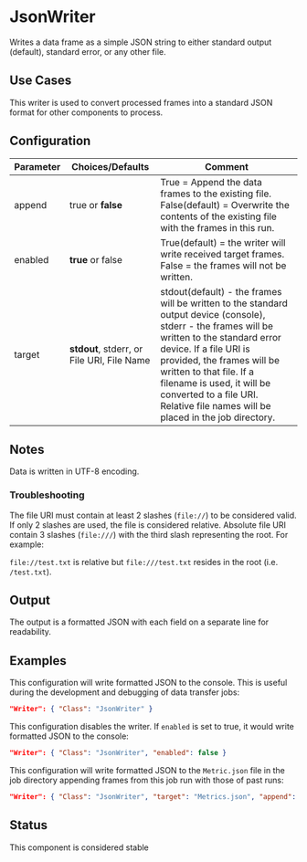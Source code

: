 # JsonWriter

Writes a data frame as a simple JSON string to either standard output (default), standard error, or any other file.
## Use Cases

This writer is used to convert processed frames into a standard JSON format for other components to process.

## Configuration

| Parameter | Choices/Defaults              | Comment                                                      |
| --------- | ----------------------------- | ------------------------------------------------------------ |
| append    | true or **false** | True = Append the data frames to the existing file. False(default) = Overwrite the contents of the existing file with the frames in this run. |
| enabled   | **true** or false                          | True(default) = the writer will write received target frames. False = the frames will not be written. |
| target | **stdout**, stderr, or File URI, File Name | stdout(default) - the frames will be written to the standard output device (console), stderr - the frames will be written to the standard error device. If a file URI is provided, the frames will be written to that file. If a filename is used, it will be converted to a file URI. Relative file names will be placed in the job directory. |

## Notes

Data is written in UTF-8 encoding.

### Troubleshooting

The file URI must contain at least 2 slashes (`file://`) to be considered valid. If only 2 slashes are used, the file is considered relative. Absolute file URI contain 3 slashes (`file:///`) with the third slash representing the root. For example:

`file://test.txt` is relative but `file:///test.txt` resides in the root (i.e. `/test.txt`).

## Output

The output is a formatted JSON with each field on a separate line for readability.

## Examples

This configuration will write formatted JSON to the console. This is useful during the development and debugging of data transfer jobs:

```json
"Writer": { "Class": "JsonWriter" }
```

This configuration disables the writer. If `enabled` is set to true, it would write formatted JSON to the console:

```json
"Writer": { "Class": "JsonWriter", "enabled": false }
```

This configuration will write formatted JSON to the `Metric.json` file in the job directory appending frames from this job run with those of past runs:

```json
"Writer": { "Class": "JsonWriter", "target": "Metrics.json", "append": true }
```

## Status

This component is considered stable

